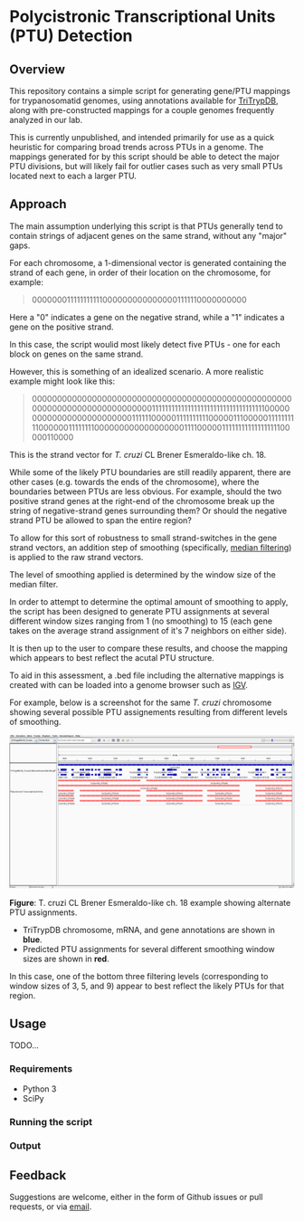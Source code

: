 Polycistronic Transcriptional Units (PTU) Detection
===================================================

## Overview

This repository contains a simple script for generating gene/PTU mappings for
trypanosomatid genomes, using annotations available for
[TriTrypDB](http://tritrypdb.org/tritrypdb/), along with pre-constructed
mappings for a couple genomes frequently analyzed in our lab.

This is currently unpublished, and intended primarily for use as a quick
heuristic for comparing broad trends across PTUs in a genome. The mappings
generated for by this script should be able to detect the major PTU divisions,
but will likely fail for outlier cases such as very small PTUs located next to
each a larger PTU.

## Approach

The main assumption underlying this script is that PTUs generally tend to
contain strings of adjacent genes on the same strand, without any "major" gaps.

For each chromosome, a 1-dimensional vector is generated containing the strand
of each gene, in order of their location on the chromosome, for example:

> 0000000111111111110000000000000001111110000000000

Here a "0" indicates a gene on the negative strand, while a "1" indicates a
gene on the positive strand.

In this case, the script woulid most likely detect five PTUs - one for each
block on genes on the same strand.

However, this is something of an idealized scenario. A more realistic example
might look like this:

> 0000000000000000000000000000000000000000000000000000000000000000000000000000111111111111111111111111111111111110000000000000000000000000111111000001111111111000001110000011111111110000001111111100000000000000000011110000011111111111111111100000110000

This is the strand vector for *T. cruzi* CL Brener Esmeraldo-like ch. 18.

While some of the likely PTU boundaries are still readily apparent, there are
other cases (e.g. towards the ends of the chromosome), where the boundaries
between PTUs are less obvious. For example, should the two positive strand
genes at the right-end of the chromosome break up the string of negative-strand
genes surrounding them? Or should the negative strand PTU be allowed to span
the entire region?

To allow for this sort of robustness to small strand-switches in the gene
strand vectors, an addition step of smoothing (specifically, [median
filtering](https://en.wikipedia.org/wiki/Median_filter)) is applied to the raw 
strand vectors.

The level of smoothing applied is determined by the window size of the median
filter.

In order to attempt to determine the optimal amount of smoothing to apply, the
script has been designed to generate PTU assignments at several different
window sizes ranging from 1 (no smoothing) to 15 (each gene takes on the
average strand assignment of it's 7 neighbors on either side).

It is then up to the user to compare these results, and choose the mapping
which appears to best reflect the acutal PTU structure.

To aid in this assessment, a .bed file including the alternative mappings is
created with can be loaded into a genome browser such as 
[IGV](http://software.broadinstitute.org/software/igv/).

For example, below is a screenshot for the same *T. cruzi* chromosome showing
several possible PTU assignements resulting from different levels of smoothing.

![T. cruzi CL Brener Esmeraldo-like ch. 18 example PTU assignments](extra/example_screenshot.png)

**Figure**: T. cruzi CL Brener Esmeraldo-like ch. 18 example showing
alternate PTU assignments.

- TriTrypDB chromosome, mRNA, and gene annotations are shown in **blue**.
- Predicted PTU assignments for several different smoothing window sizes are
  shown in **red**.

In this case, one of the bottom three filtering levels (corresponding to window
sizes of 3, 5, and 9) appear to best reflect the likely PTUs for that region.

## Usage

TODO...

### Requirements

- Python 3
- SciPy

### Running the script

### Output

## Feedback

Suggestions are welcome, either in the form of Github issues or pull requests,
or via [email](mailto:khughitt@umd.edu).

